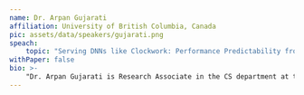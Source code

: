 ```yaml
---
name: Dr. Arpan Gujarati
affiliation: University of British Columbia, Canada
pic: assets/data/speakers/gujarati.png
speach:
    topic: "Serving DNNs like Clockwork: Performance Predictability from the Bottom Up"
withPaper: false
bio: >-
    "Dr. Arpan Gujarati is Research Associate in the CS department at the University of British Columbia (UBC) in Vancouver (Canada). He is affiliated with the Systopia Lab at UBC, where he works with Margo Seltzer. Earlier, he spent a year as a postdoctoral researcher at the Max Planck Institute for Software Systems (MPI-SWS) in Saarbrücken (Germany), during which he worked with Jonathan Mace in the Cloud Software Systems Group. He completed his PhD thesis titled – Towards “Ultra-Reliable” CPS: Reliability Analysis of Distributed Real-Time Systems – under the supervision of Björn B. Brandenburg in the Real-Time Systems Group at MPI-SWS. He is the recipient of the 2021 SIGBED Paul Caspi Memorial Dissertation Award.  He is broadly interested in real-time systems, distributed systems, fault tolerance, reliability analysis, and scheduling problems in the cloud domain as well as in the cyber-physical systems (CPS) domain."
---
```

